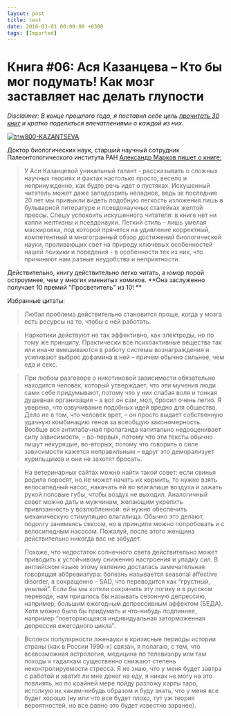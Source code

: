 ```yaml
---
layout: post
title: test
date: 2016-03-01 00:00:00 +0300
tags: [Imported]
---
```

# Книга #06: Ася Казанцева – Кто бы мог подумать! Как мозг заставляет нас делать глупости

_Disclaimer: В конце прошлого года, я поставил себе цель [прочитать 30 книг](https://blog.alexeyev.me/2015/12/30-books-2016/ "2016: 30 книг") и кратко поделиться впечатлениями о каждой из них._

[![tnw800-KAZANTSEVA](https://vlaim.s3.amazonaws.com/uploads/2016/03/tnw800-KAZANTSEVA-198x300.png)](https://vlaim.s3.amazonaws.com/uploads/2016/03/tnw800-KAZANTSEVA.png)

Доктор биологических наук, старший научный сотрудник Палеонтологического института РАН [Александр Марков пишет о книге:](http://www.corpus.ru/products/asja-kazanceva-kto-by-mog-podumat-kak-mozg-zastavljaet-nas-delat-gluposti.htm)

> У Аси Казанцевой уникальный талант - рассказывать о сложных научных теориях и фактах настолько просто, весело и непринужденно, как будто речь идет о пустяках. Искушенный читатель может даже заподозрить неладное, ведь за последние 20 лет мы привыкли видеть подобную легкость изложения лишь в бульварной литературе и псевдонаучных статейках желтой прессы. Спешу успокоить искушенного читателя: в книге нет ни капли желтизны и псевдонауки. Легкий стиль - лишь умелая маскировка, под которой прячется на удивление корректный, компетентный и многогранный обзор достижений биологической науки, проливающих свет на природу ключевых особенностей нашей психики и поведения - в особенности тех из них, что причиняют нам разные неудобства и неприятности.

Действительно, книгу действительно легко читать, а юмор порой остроумнее, чем у многих именитых комиков. **Она заслуженно получает 10 премий "Просветитель" из 10! **

Избранные цитаты:

> <div class="bm-quote-content-text">Любая проблема действительно становится проще, когда у мозга есть ресурсы на то, чтобы с ней работать.</div>

> <div class="bm-quote-content-text">Наркотики действуют не так эффективно, как электроды, но по тому же принципу. Практически все психоактивные вещества так или иначе вмешиваются в работу системы вознаграждения и усиливают выброс дофамина в ней – причем обычно сильнее, чем еда и секс.</div>
> 
> <div class="bm-quote-content-text"></div>

<div class="bm-quote-content-text">

> <div class="bm-quote-content-text">При любом разговоре о никотиновой зависимости обязательно находится человек, который утверждает, что эти мучения люди сами себе придумывают, потому что у них слабая воля и тонкая душевная организация – а вот он сам, мол, бросил очень легко. Я уверена, что озвучивание подобных идей вредно для общества. Дело не в том, что человек врет, – он просто выдает собственную удачную комбинацию генов за всеобщую закономерность. Вообще вся антитабачная пропаганда капитально недооценивает силу зависимости, – во-первых, потому что эти тексты обычно пишут некурящие, во-вторых, потому что говорить о силе зависимости кажется неправильным – вдруг это деморализует курильщиков и они не захотят бросать.</div>
> 
> <div class="bm-quote-content-text"></div>

> <div class="bm-quote-content-text">На ветеринарных сайтах можно найти такой совет: если свинья родила поросят, но не может начать их кормить, то нужно взять велосипедный насос, накачать ей во влагалище воздуха и зажать рукой половые губы, чтобы воздух не выходил. Аналогичный совет можно дать и мужчинам, желающим укрепить привязанность у возлюбленной: ей нужно обеспечить механическую стимуляцию влагалища. Обычно это делают, подолгу занимаясь сексом, но в принципе можно попробовать и с велосипедным насосом. Пожалуй, после этого женщина действительно никогда вас не забудет.</div>
> 
> <div class="bm-quote-content-text"></div>

<div class="bm-quote-content-text">

> <div class="bm-quote-content-text">Похоже, что недостаток солнечного света действительно может приводить к устойчивому снижению настроения и упадку сил. В английском языке этому явлению досталась замечательная говорящая аббревиатура: болезнь называется seasonal affective disorder, а сокращенно – SAD, что переводится как “грустный, унылый”. Если бы мы хотели сохранить эту логику и в русском переводе, нам пришлось бы называть сезонную депрессию, например, большим ежегодным депрессивным аффектом (БЕДА). Хотя можно было бы придумать и что-нибудь подлиннее, например “повторяющаяся индивидуальная заторможенная депрессия ежегодного цикла”.</div>

</div>

</div>

> <div class="bm-quote-content-text">Всплеск популярности лженауки в кризисные периоды истории страны (как в России 1990-х) связан, я полагаю, с тем, что всевозможная астрология, медицина по телевизору или там походы к гадалкам существенно снижают степень неконтролируемости стресса. Я не знаю, что у меня будет завтра с работой и хватит ли мне денег на еду, я никак не могу на это повлиять, но по крайней мере пойду разложу карты таро, истолкую их каким-нибудь образом и буду знать, что у меня все будет хорошо (ну или что все будет плохо, тут уж теория вероятностей, но все равно это будет известно заранее).</div>